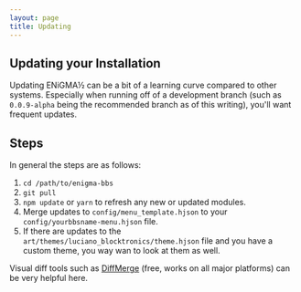 ```yaml
---
layout: page
title: Updating
---
```

## Updating your Installation
Updating ENiGMA½ can be a bit of a learning curve compared to other systems. Especially when running off of a development branch (such as `0.0.9-alpha` being the recommended branch as of this writing), you'll want frequent updates.

## Steps
In general the steps are as follows:
1. `cd /path/to/enigma-bbs`
2. `git pull`
3. `npm update` or `yarn` to refresh any new or updated modules.
4. Merge updates to `config/menu_template.hjson` to your `config/yourbbsname-menu.hjson` file.
5. If there are updates to the `art/themes/luciano_blocktronics/theme.hjson` file and you have a custom theme, you way wan to look at them as well.

Visual diff tools such as [DiffMerge](https://www.sourcegear.com/diffmerge/downloads.php) (free, works on all major platforms) can be very helpful here.

